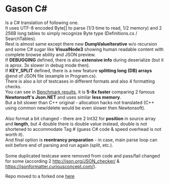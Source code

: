 # Gason C#
Is a C# translation of following one.<br>
It uses UTF-8 encoded Byte[] to parse (1/3 time to read, 1/2 memory) and 2 256B long tables to simply recognize Byte type (Definitions.cs / SearchTables).<br>
Rest is almost same except there new **DumpValueIterative** w/o recursion and some C# sugar like **VisualNode3** showing human readable content with complete browse ability and JSON preview.<br>
If **DEBUGGING** defined, there is also **extensive info** during deserialize (but it is aprox. 3x slower in debug mode then).<br>
If **KEY_SPLIT** defined, there is a new feature **splitting long (DB) arrays** @end of JSON file (example in Program.cs).<br>
There is also a lot of testcases in different formats and also 4 formatting checks.<br>
You can see in [Benchmark results](https://github.com/eltomjan/gason/blob/master/src/BenchmarkReport.txt), it is **5-8x faster** comparing 2 famous **Newtonsoft's Json.NET** and uses similar **less memory**.<br>
But a bit slower than C++ original - allocation hacks not translated (C++ using common new/delete would be even slower then Newtonsoft).<br>
<br>
Also format a bit changed - there are 2 Int32 for **position** in source array and **length**, but 4 double there is double value instead, double is not shortened to accommodate Tag # (guess C# code & speed overhead is not worth it).<br>
And final option is **reentrancy preparation** - in case, main parse loop can exit before end of parsing and run again (split, etc.).<br>
<br>
Some duplicated testcase were removed from code and pass/fail changed for some (according 2 http://json.org/JSON_checker/ & https://jsonformatter.curiousconcept.com/).<br>

Repo moved to a forked one [here](https://github.com/eltomjan/gason)
